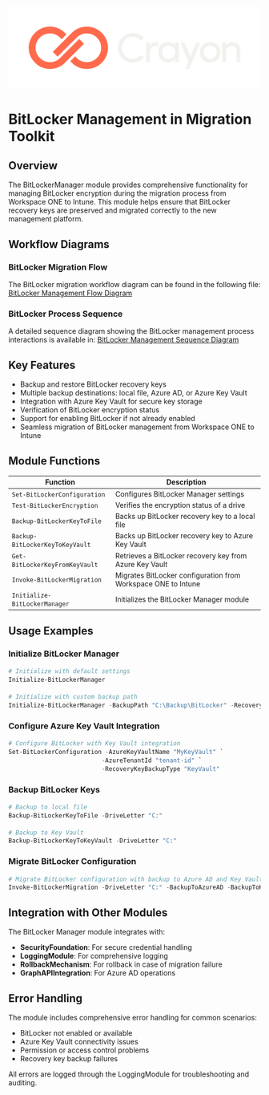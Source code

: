 ![Crayon Logo](../assests/img/Crayon-Logo-RGB-Negative.svg)

# BitLocker Management in Migration Toolkit

## Overview

The BitLockerManager module provides comprehensive functionality for managing BitLocker encryption during the migration process from Workspace ONE to Intune. This module helps ensure that BitLocker recovery keys are preserved and migrated correctly to the new management platform.

## Workflow Diagrams

### BitLocker Migration Flow

The BitLocker migration workflow diagram can be found in the following file:
[BitLocker Management Flow Diagram](diagrams/bitlocker-flow.mmd)

### BitLocker Process Sequence

A detailed sequence diagram showing the BitLocker management process interactions is available in:
[BitLocker Management Sequence Diagram](diagrams/bitlocker-sequence.mmd)

## Key Features

- Backup and restore BitLocker recovery keys
- Multiple backup destinations: local file, Azure AD, or Azure Key Vault
- Integration with Azure Key Vault for secure key storage
- Verification of BitLocker encryption status
- Support for enabling BitLocker if not already enabled
- Seamless migration of BitLocker management from Workspace ONE to Intune

## Module Functions

| Function | Description |
|----------|-------------|
| `Set-BitLockerConfiguration` | Configures BitLocker Manager settings |
| `Test-BitLockerEncryption` | Verifies the encryption status of a drive |
| `Backup-BitLockerKeyToFile` | Backs up BitLocker recovery key to a local file |
| `Backup-BitLockerKeyToKeyVault` | Backs up BitLocker recovery key to Azure Key Vault |
| `Get-BitLockerKeyFromKeyVault` | Retrieves a BitLocker recovery key from Azure Key Vault |
| `Invoke-BitLockerMigration` | Migrates BitLocker configuration from Workspace ONE to Intune |
| `Initialize-BitLockerManager` | Initializes the BitLocker Manager module |

## Usage Examples

### Initialize BitLocker Manager

```powershell
# Initialize with default settings
Initialize-BitLockerManager

# Initialize with custom backup path
Initialize-BitLockerManager -BackupPath "C:\Backup\BitLocker" -RecoveryKeyBackupType "Local"
```

### Configure Azure Key Vault Integration

```powershell
# Configure BitLocker with Key Vault integration
Set-BitLockerConfiguration -AzureKeyVaultName "MyKeyVault" `
                          -AzureTenantId "tenant-id" `
                          -RecoveryKeyBackupType "KeyVault"
```

### Backup BitLocker Keys

```powershell
# Backup to local file
Backup-BitLockerKeyToFile -DriveLetter "C:"

# Backup to Key Vault
Backup-BitLockerKeyToKeyVault -DriveLetter "C:"
```

### Migrate BitLocker Configuration

```powershell
# Migrate BitLocker configuration with backup to Azure AD and Key Vault
Invoke-BitLockerMigration -DriveLetter "C:" -BackupToAzureAD -BackupToKeyVault
```

## Integration with Other Modules

The BitLocker Manager module integrates with:

- **SecurityFoundation**: For secure credential handling
- **LoggingModule**: For comprehensive logging
- **RollbackMechanism**: For rollback in case of migration failure
- **GraphAPIIntegration**: For Azure AD operations

## Error Handling

The module includes comprehensive error handling for common scenarios:

- BitLocker not enabled or available
- Azure Key Vault connectivity issues
- Permission or access control problems
- Recovery key backup failures

All errors are logged through the LoggingModule for troubleshooting and auditing. 
